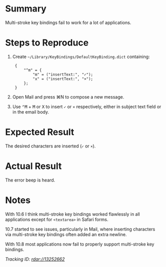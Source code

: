 # Summary

Multi-stroke key bindings fail to work for a lot of applications.

# Steps to Reproduce

1. Create `~/Library/KeyBindings/DefaultKeyBinding.dict` containing:

		{
			"^m" = {
				"m" = ("insertText:", "✓");
				"x" = ("insertText:", "×");
			};
		}

2. Open Mail and press ⌘N to compose a new message.

3. Use <kbd>⌃M</kbd> + <kbd>M</kbd> or <kbd>X</kbd> to insert `✓` or `×` respectively, either in subject text field or in the email body.

# Expected Result

The desired characters are inserted (`✓` or `×`).

# Actual Result

The error beep is heard.

# Notes

With 10.6 I think multi-stroke key bindings worked flawlessly in all applications except for `<textarea>` in Safari forms.

10.7 started to see issues, particularly in Mail, where inserting characters via multi-stroke key bindings often added an extra newline.

With 10.8 most applications now fail to properly support multi-stroke key bindings.

_Tracking ID: <rdar://13252662>_
